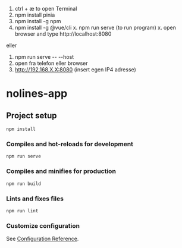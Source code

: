 1. ctrl + æ to open Terminal
2. npm install pinia
3. npm install -g npm
4. npm install -g @vue/cli
x. npm run serve (to run program)
x. open browser and type http://localhost:8080

eller 

1. npm run serve -- --host
2. open fra telefon eller browser
3. http://192.168.X.X:8080 (insert egen IP4 adresse)


# nolines-app

## Project setup
```
npm install
```

### Compiles and hot-reloads for development
```
npm run serve
```

### Compiles and minifies for production
```
npm run build
```

### Lints and fixes files
```
npm run lint
```

### Customize configuration
See [Configuration Reference](https://cli.vuejs.org/config/).
